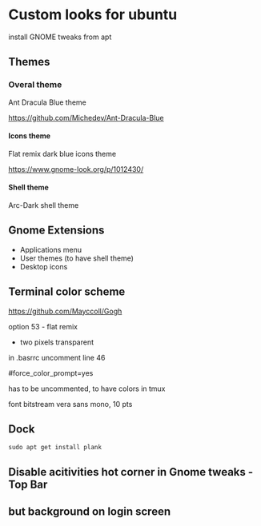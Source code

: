 # Custom looks for ubuntu

install GNOME tweaks from apt 

## Themes

### Overal theme

Ant Dracula Blue theme

https://github.com/Michedev/Ant-Dracula-Blue

#### Icons theme

Flat remix dark blue icons theme

https://www.gnome-look.org/p/1012430/


#### Shell theme

Arc-Dark shell theme

## Gnome Extensions

* Applications menu
* User themes (to have shell theme)
* Desktop icons

## Terminal color scheme

https://github.com/Mayccoll/Gogh

option 53 - flat remix

+ two pixels transparent


in .basrrc uncomment line 46

#force_color_prompt=yes

has to be uncommented, to have colors in tmux

font bitstream vera sans mono, 10 pts

## Dock

```
sudo apt get install plank
```

## Disable acitivities hot corner in Gnome tweaks - Top Bar

## but background on login screen
